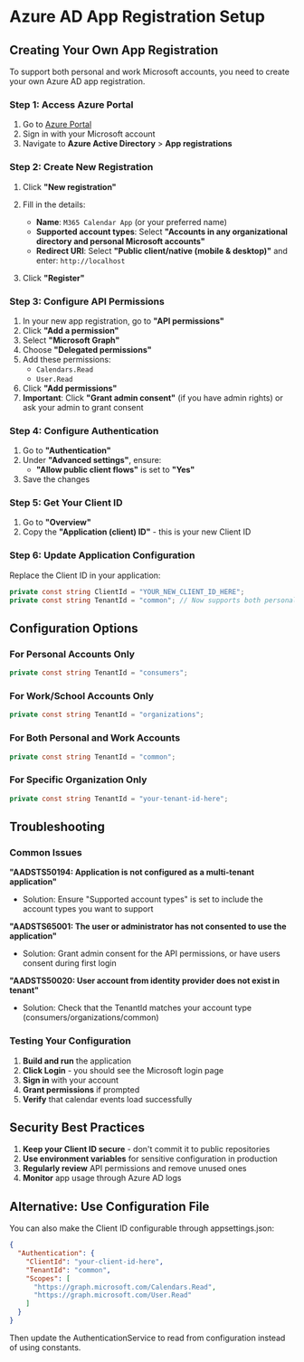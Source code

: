# Azure AD App Registration Setup

## Creating Your Own App Registration

To support both personal and work Microsoft accounts, you need to create your own Azure AD app registration.

### Step 1: Access Azure Portal
1. Go to [Azure Portal](https://portal.azure.com)
2. Sign in with your Microsoft account
3. Navigate to **Azure Active Directory** > **App registrations**

### Step 2: Create New Registration
1. Click **"New registration"**
2. Fill in the details:
   - **Name**: `M365 Calendar App` (or your preferred name)
   - **Supported account types**: Select **"Accounts in any organizational directory and personal Microsoft accounts"**
   - **Redirect URI**: Select **"Public client/native (mobile & desktop)"** and enter: `http://localhost`

3. Click **"Register"**

### Step 3: Configure API Permissions
1. In your new app registration, go to **"API permissions"**
2. Click **"Add a permission"**
3. Select **"Microsoft Graph"**
4. Choose **"Delegated permissions"**
5. Add these permissions:
   - `Calendars.Read`
   - `User.Read`
6. Click **"Add permissions"**
7. **Important**: Click **"Grant admin consent"** (if you have admin rights) or ask your admin to grant consent

### Step 4: Configure Authentication
1. Go to **"Authentication"**
2. Under **"Advanced settings"**, ensure:
   - **"Allow public client flows"** is set to **"Yes"**
3. Save the changes

### Step 5: Get Your Client ID
1. Go to **"Overview"**
2. Copy the **"Application (client) ID"** - this is your new Client ID

### Step 6: Update Application Configuration
Replace the Client ID in your application:

```csharp
private const string ClientId = "YOUR_NEW_CLIENT_ID_HERE";
private const string TenantId = "common"; // Now supports both personal and work accounts
```

## Configuration Options

### For Personal Accounts Only
```csharp
private const string TenantId = "consumers";
```

### For Work/School Accounts Only
```csharp
private const string TenantId = "organizations";
```

### For Both Personal and Work Accounts
```csharp
private const string TenantId = "common";
```

### For Specific Organization Only
```csharp
private const string TenantId = "your-tenant-id-here";
```

## Troubleshooting

### Common Issues

**"AADSTS50194: Application is not configured as a multi-tenant application"**
- Solution: Ensure "Supported account types" is set to include the account types you want to support

**"AADSTS65001: The user or administrator has not consented to use the application"**
- Solution: Grant admin consent for the API permissions, or have users consent during first login

**"AADSTS50020: User account from identity provider does not exist in tenant"**
- Solution: Check that the TenantId matches your account type (consumers/organizations/common)

### Testing Your Configuration

1. **Build and run** the application
2. **Click Login** - you should see the Microsoft login page
3. **Sign in** with your account
4. **Grant permissions** if prompted
5. **Verify** that calendar events load successfully

## Security Best Practices

1. **Keep your Client ID secure** - don't commit it to public repositories
2. **Use environment variables** for sensitive configuration in production
3. **Regularly review** API permissions and remove unused ones
4. **Monitor** app usage through Azure AD logs

## Alternative: Use Configuration File

You can also make the Client ID configurable through appsettings.json:

```json
{
  "Authentication": {
    "ClientId": "your-client-id-here",
    "TenantId": "common",
    "Scopes": [
      "https://graph.microsoft.com/Calendars.Read",
      "https://graph.microsoft.com/User.Read"
    ]
  }
}
```

Then update the AuthenticationService to read from configuration instead of using constants.